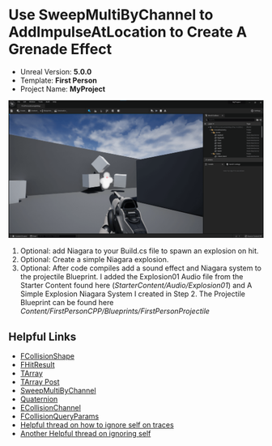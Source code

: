 # Use SweepMultiByChannel to AddImpulseAtLocation to Create A Grenade Effect

* Unreal Version: **5.0.0**
* Template: **First Person**
* Project Name: **MyProject**

![Sweep Screenshot](img/sweep-screenshot.png)

1. Optional: add Niagara to your Build.cs file to spawn an explosion on hit.
2. Optional: Create a simple Niagara explosion.
3. Optional: After code compiles add a sound effect and Niagara system to the projectile Blueprint. I added the Explosion01 Audio file from the Starter Content found here (*StarterContent/Audio/Explosion01*) and A Simple Explosion Niagara System I created in Step 2. The Projectile Blueprint can be found here *Content/FirstPersonCPP/Blueprints/FirstPersonProjectile*

## Helpful Links

* [FCollisionShape](https://docs.unrealengine.com/4.26/en-US/API/Runtime/PhysicsCore/FCollisionShape/)
* [FHitResult](https://docs.unrealengine.com/4.26/en-US/API/Runtime/Engine/Engine/FHitResult/)
* [TArray](https://docs.unrealengine.com/4.26/en-US/API/Runtime/Core/Containers/TArray/)
* [TArray Post](https://docs.unrealengine.com/4.26/en-US/ProgrammingAndScripting/ProgrammingWithCPP/UnrealArchitecture/TArrays/)
* [SweepMultiByChannel](https://docs.unrealengine.com/4.26/en-US/API/Runtime/Engine/Engine/UWorld/SweepMultiByChannel/)
* [Quaternion](https://docs.unrealengine.com/4.26/en-US/API/Runtime/Core/Math/FRotator/Quaternion/)
* [ECollisionChannel](https://docs.unrealengine.com/4.26/en-US/API/Runtime/Engine/Engine/ECollisionChannel/)
* [FCollisionQueryParams](https://docs.unrealengine.com/4.26/en-US/API/Runtime/Engine/FCollisionQueryParams/)
* [Helpful thread on how to ignore self on traces](https://forums.unrealengine.com/t/line-tracing-help-thank-you/6178)
* [Another Helpful thread on ignoring self](https://forums.unrealengine.com/t/ignore-self-with-sweeps/138875)

